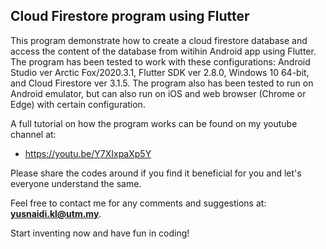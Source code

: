 ## Cloud Firestore program using Flutter

This program demonstrate how to create a cloud firestore database and access the content of the database from witihin Android app using Flutter. The program has been tested to work with these configurations: Android Studio ver Arctic Fox/2020.3.1, Flutter SDK ver 2.8.0, Windows 10 64-bit, and Cloud Firestore ver 3.1.5. The program also has been tested to run on Android emulator, but can also run on iOS and web browser (Chrome or Edge) with certain configuration.

A full tutorial on how the program works can be found on my youtube channel at:

- https://youtu.be/Y7XIxpaXp5Y

Please share the codes around if you find it beneficial for you and let's everyone understand the same.

Feel free to contact me for any comments and suggestions at: <b>yusnaidi.kl@utm.my</b>.

Start inventing now and have fun in coding!
